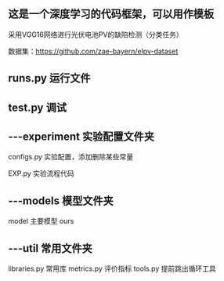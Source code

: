 这是一个深度学习的代码框架，可以用作模板
-

采用VGG16网络进行光伏电池PV的缺陷检测（分类任务）

数据集：https://github.com/zae-bayern/elpv-dataset


runs.py 运行文件
-

test.py 调试 
-

---experiment 实验配置文件夹
   -
   configs.py 实验配置，添加删除某些常量
   
   EXP.py 实验流程代码

---models 模型文件夹
   -
   model 主要模型 ours

---util 常用文件夹
   -
   libraries.py 常用库
   metrics.py 评价指标
   tools.py 提前跳出循环工具
